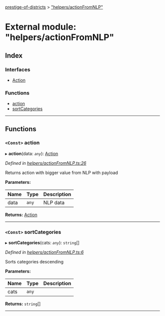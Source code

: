 [prestige-of-districts](../README.md) > ["helpers/actionFromNLP"](../modules/_helpers_actionfromnlp_.md)

# External module: "helpers/actionFromNLP"

## Index

### Interfaces

* [Action](../interfaces/_helpers_actionfromnlp_.action.md)

### Functions

* [action](_helpers_actionfromnlp_.md#action-1)
* [sortCategories](_helpers_actionfromnlp_.md#sortcategories)

---

## Functions

<a id="action-1"></a>

### `<Const>` action

▸ **action**(data: *`any`*): [Action](../interfaces/_helpers_actionfromnlp_.action.md)

*Defined in [helpers/actionFromNLP.ts:26](https://github.com/YarosJ/prestige-of-districts/blob/a1ae45e/helpers/actionFromNLP.ts#L26)*

Returns action with bigger value from NLP with payload

**Parameters:**

| Name | Type | Description |
| ------ | ------ | ------ |
| data | `any` |  NLP data |

**Returns:** [Action](../interfaces/_helpers_actionfromnlp_.action.md)

___
<a id="sortcategories"></a>

### `<Const>` sortCategories

▸ **sortCategories**(cats: *`any`*): `string`[]

*Defined in [helpers/actionFromNLP.ts:6](https://github.com/YarosJ/prestige-of-districts/blob/a1ae45e/helpers/actionFromNLP.ts#L6)*

Sorts categories descending

**Parameters:**

| Name | Type | Description |
| ------ | ------ | ------ |
| cats | `any` |   |

**Returns:** `string`[]

___

